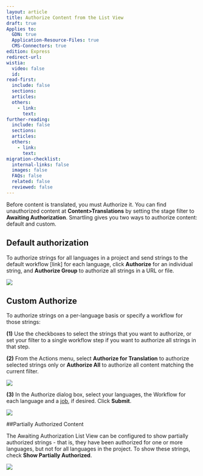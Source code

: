 ```yaml
---
layout: article
title: Authorize Content from the List View
draft: true
Applies to:
  GDN: true
  Application-Resource-Files: true
  CMS-Connectors: true
edition: Express
redirect-url:
wistia:
  video: false
  id:
read-first:
  include: false
  sections:
  articles:
  others:
    - link:
      text:
further-reading:
  include: false
  sections:
  articles:
  others:
    - link:
      text:
migration-checklist:
  internal-links: false
  images: false
  FAQs: false
  related: false
  reviewed: false
---
```


Before content is translated, you must Authorize it. You can find unauthorized content at **Content>Translations** by setting the stage filter to **Awaiting Authorization**. Smartling gives you two ways to authorize content: default and custom.

## Default authorization

To authorize strings for all languages in a project and send strings to the default workflow [link] for each language, click **Authorize** for an individual string, and **Authorize Group** to authorize all strings in a URL or file.  

![](/hc/en-us/article_attachments/202989947/Smartling___Translations_Management.png)

## Custom Authorize

To authorize strings on a per-language basis or specify a workflow for those strings:

**(1)** Use the checkboxes to select the strings that you want to authorize, or set your filter to a single workflow step if you want to authorize all strings in that step.

**(2)** From the Actions menu, select **Authorize for Translation** to authorize selected strings only or **Authorize All** to authorize all content matching the current filter.

![](/hc/en-us/article_attachments/203047798/Smartling___Translations_Management.png)  

**(3)** In the Authorize dialog box, select your languages, the Workflow for each language and a [job](), if desired. Click **Submit**.

![](/hc/en-us/article_attachments/202989907/Smartling___Translations_Management.png)

##Partially Authorized Content

The Awaiting Authorization List View can be configured to show partially authorized strings - that is, they have been authorized for one or more languages, but not for all languages in the project. To show these strings, check **Show Partially Authorized**.  

![](/hc/en-us/article_attachments/202989527/Smartling___Translations_Management.png)



